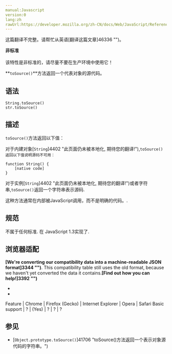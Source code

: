 ```yaml
---
manual:Javascript
version:0
lang:zh
rawUrl:https://developer.mozilla.org/zh-CN/docs/Web/JavaScript/Reference/Global_Objects/String/toSource#
---
```




这篇翻译不完整。请帮忙从英语[翻译这篇文章]46336 "")。






**非标准**<br></br>该特性是非标准的，请尽量不要在生产环境中使用它！





**`toSource()`**方法返回一个代表对象的源代码。


## 语法<a name="语法"></a>

```
String.toSource()
str.toSource()

```

## 描述<a name="描述"></a>


`toSource()`方法返回以下值：



对于内建对象[`String`]4402 "此页面仍未被本地化, 期待您的翻译!"),`toSource()返回以下值说明源码不可用：`


```
function String() {
    [native code]
}
```


对于实例[`String`]4402 "此页面仍未被本地化, 期待您的翻译!")或者字符串,`toSource()`返回一个字符串表示源码.



这种方法通常在内部被JavaScript调用，而不是明确的代码。.


## 规范<a name="规范"></a>


不属于任何标准. 在 JavaScript 1.3实现了.


## 浏览器适配<a name="浏览器适配"></a>


**[We&#39;re converting our compatibility data into a machine-readable JSON format]3344 "")**. This compatibility table still uses the old format, because we haven&#39;t yet converted the data it contains.**[Find out how you can help!]3392 "")**


* 
* 

Feature | Chrome | Firefox (Gecko) | Internet Explorer | Opera | Safari 
Basic support | ? | (Yes) | ? | ? | ? 





## 参见<a name="参见"></a>

* [`Object.prototype.toSource()`]41706 "toSource()方法返回一个表示对象源代码的字符串。")



